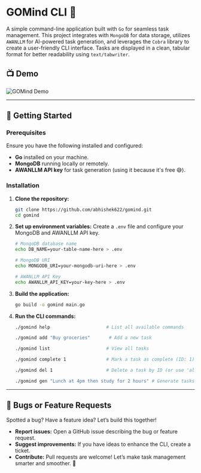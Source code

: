 # GOMind CLI 🚀

A simple command-line application built with `Go` for seamless task management. This project integrates with `MongoDB` for data storage, utilizes `AWANLLM` for AI-powered task generation, and leverages the `Cobra` library to create a user-friendly CLI interface. Tasks are displayed in a clean, tabular format for better readability using `text/tabwriter`.


## 📺 Demo
![GOMind Demo](https://github.com/abhishek622/gomind/blob/main/assets/demo2.gif?raw=true)

---

## 🚀 Getting Started

### Prerequisites

Ensure you have the following installed and configured:

- **Go** installed on your machine.
- **MongoDB** running locally or remotely.
- **AWANLLM API key** for task generation (using it because it's free 😅).

### Installation

1. **Clone the repository:**
   ```bash
   git clone https://github.com/abhishek622/gomind.git
   cd gomind
   ```
2. **Set up environment variables:**
   Create a `.env` file and configure your MongoDB and AWANLLM API key.
   ```bash
   # MongoDB database name
   echo DB_NAME=your-table-name-here > .env

   # MongoDB URI
   echo MONGODB_URI=your-mongodb-uri-here > .env

   # AWANLLM API Key
   echo AWANLLM_API_KEY=your-key-here > .env
   ```
3. **Build the application:**
   ```bash
   go build -o gomind main.go
   ```
4. **Run the CLI commands:**
   ```bash
   ./gomind help                     # List all available commands

   ./gomind add "Buy groceries"       # Add a new task

   ./gomind list                     # View all tasks

   ./gomind complete 1               # Mark a task as complete (ID: 1)

   ./gomind del 1                    # Delete a task by ID (or use 'all' to clear all tasks)

   ./gomind gen "Lunch at 4pm then study for 2 hours" # Generate tasks using AWANLLM
   ```

---

## 🐛 Bugs or Feature Requests

Spotted a bug? Have a feature idea? Let’s build this together!

- **Report issues:** Open a GitHub issue describing the bug or feature request.
- **Suggest improvements:** If you have ideas to enhance the CLI, create a ticket.
- **Contribute:** Pull requests are welcome! Let’s make task management smarter and smoother. 🚀
